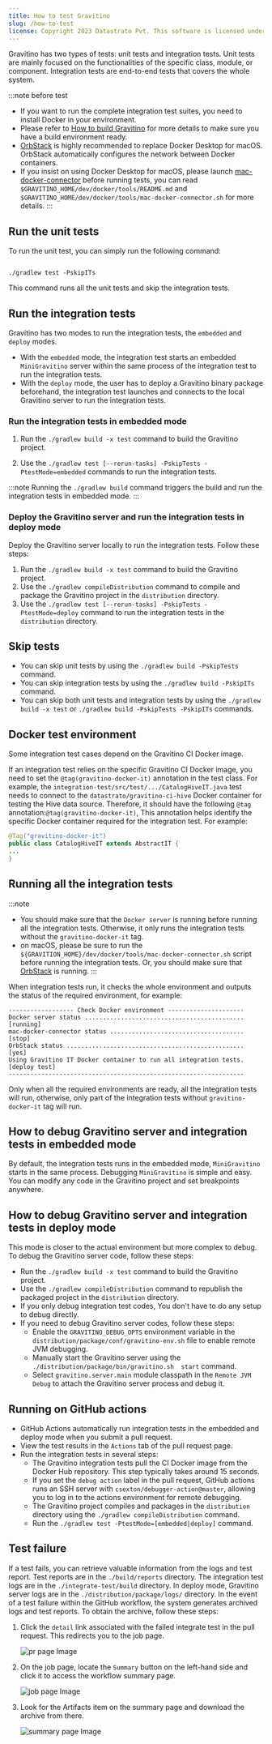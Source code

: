 ```yaml
---
title: How to test Gravitino
slug: /how-to-test
license: Copyright 2023 Datastrato Pvt. This software is licensed under the Apache License version 2.
---
```


Gravitino has two types of tests: unit tests and integration tests. Unit tests are mainly 
focused on the functionalities of the specific class, module, or component. Integration tests 
are end-to-end tests that covers the whole system.

:::note before test
* If you want to run the complete integration test suites, you need to install Docker in your 
  environment.
* Please refer to [How to build Gravitino](./how-to-build) for more details to make sure you have 
  a build environment ready.
* [OrbStack](https://orbstack.dev/) is highly recommended to replace Docker Desktop for 
  macOS. OrbStack automatically configures the network between Docker containers.
* If you insist on using Docker Desktop for macOS, please launch 
  [mac-docker-connector](https://github.com/wenjunxiao/mac-docker-connector) before running tests, 
  you can read `$GRAVITINO_HOME/dev/docker/tools/README.md` and
  `$GRAVITINO_HOME/dev/docker/tools/mac-docker-connector.sh` for more details.
:::

## Run the unit tests

To run the unit test, you can simply run the following command:

```shell

./gradlew test -PskipITs
```

This command runs all the unit tests and skip the integration tests.

## Run the integration tests

Gravitino has two modes to run the integration tests, the `embedded` and `deploy` modes.

* With the `embedded` mode, the integration test starts an embedded `MiniGravitino` server 
  within the same process of the integration test to run the integration tests.
* With the `deploy` mode, the user has to deploy a Gravitino binary package beforehand, the 
  integration test launches and connects to the local Gravitino server to run the integration 
  tests.

### Run the integration tests in embedded mode

1. Run the `./gradlew build -x test` command to build the Gravitino project.

2. Use the `./gradlew test [--rerun-tasks] -PskipTests -PtestMode=embedded` commands to run the 
   integration tests.

:::note
Running the `./gradlew build` command triggers the build and run the integration tests in embedded 
mode.
:::

### Deploy the Gravitino server and run the integration tests in deploy mode

Deploy the Gravitino server locally to run the integration tests. Follow these steps:

1. Run the `./gradlew build -x test` command to build the Gravitino project.
2. Use the `./gradlew compileDistribution` command to compile and package the Gravitino project 
   in the `distribution` directory.
3. Use the `./gradlew test [--rerun-tasks] -PskipTests -PtestMode=deploy` command to run the 
   integration tests in the `distribution` directory.

## Skip tests

- You can skip unit tests by using the `./gradlew build -PskipTests` command.
- You can skip integration tests by using the `./gradlew build -PskipITs` command.
- You can skip both unit tests and integration tests by using the `./gradlew build -x test` or `./gradlew build -PskipTests -PskipITs` commands.

## Docker test environment

Some integration test cases depend on the Gravitino CI Docker image.

If an integration test relies on the specific Gravitino CI Docker image,
you need to set the `@tag(gravitino-docker-it)` annotation in the test class.
For example, the `integration-test/src/test/.../CatalogHiveIT.java` test needs to connect to
the `datastrato/gravitino-ci-hive` Docker container for testing the Hive data source.
Therefore, it should have the following `@tag` annotation:`@tag(gravitino-docker-it)`, This annotation
helps identify the specific Docker container required for the integration test.
For example:

```java
@Tag("gravitino-docker-it")
public class CatalogHiveIT extends AbstractIT {
...
}
```

## Running all the integration tests

:::note
* You should make sure that the `Docker server` is running before running all the
  integration tests. Otherwise, it only runs the integration tests without the `gravitino-docker-it` tag.
* on macOS, please be sure to run the `${GRAVITION_HOME}/dev/docker/tools/mac-docker-connector.sh` 
  script before running the integration tests. Or, you should make sure that
  [OrbStack](https://orbstack.dev/) is running.
:::

When integration tests run, it checks the whole environment and outputs the status of the 
required environment, for example:

```text
------------------ Check Docker environment ---------------------
Docker server status ............................................ [running]
mac-docker-connector status ..................................... [stop]
OrbStack status ................................................. [yes]
Using Gravitino IT Docker container to run all integration tests. [deploy test]
-----------------------------------------------------------------
```

Only when all the required environments are ready, all the integration tests will run, otherwise,
only part of the integration tests without `gravitino-docker-it` tag will run.

## How to debug Gravitino server and integration tests in embedded mode

By default, the integration tests runs in the embedded mode, `MiniGravitino` starts in the 
same process. Debugging `MiniGravitino` is simple and easy. You can modify any code in the 
Gravitino project and set breakpoints anywhere.

## How to debug Gravitino server and integration tests in deploy mode

This mode is closer to the actual environment but more complex to debug. To debug the Gravitino 
server code, follow these steps:

 - Run the `./gradlew build -x test` command to build the Gravitino project. 
 - Use the `./gradlew compileDistribution` command to republish the packaged project in the `distribution` directory. 
 - If you only debug integration test codes, You don't have to do any setup to debug directly. 
 - If you need to debug Gravitino server codes, follow these steps:
   - Enable the `GRAVITINO_DEBUG_OPTS` environment variable in the 
     `distribution/package/conf/gravitino-env.sh` file to enable remote JVM debugging.
   - Manually start the Gravitino server using the `./distribution/package/bin/gravitino.sh 
     start` command. 
   - Select `gravitino.server.main` module classpath in the `Remote JVM Debug` to attach the 
     Gravitino server process and debug it.

## Running on GitHub actions

- GitHub Actions automatically run integration tests in the embedded and deploy mode when you 
  submit a pull request.
- View the test results in the `Actions` tab of the pull request page.
- Run the integration tests in several steps:
  - The Gravitino integration tests pull the CI Docker image from the Docker Hub repository. This step typically takes around 15 seconds.
  - If you set the `debug action` label in the pull request, GitHub actions runs an SSH server with `csexton/debugger-action@master`, allowing you to log in to the actions environment for remote debugging.
  - The Gravitino project compiles and packages in the `distribution` directory using the `./gradlew compileDistribution` command.
  - Run the `./gradlew test -PtestMode=[embedded|deploy]` command.

## Test failure

If a test fails, you can retrieve valuable information from the logs and test report. Test reports are in the `./build/reports` directory. The integration test logs are in the `./integrate-test/build` directory. In deploy mode, Gravitino server logs are in the `./distribution/package/logs/` directory. In the event of a test failure within the GitHub workflow, the system generates archived logs and test reports. To obtain the archive, follow these steps:

1. Click the `detail` link associated with the failed integrate test in the pull request. This redirects you to the job page.

   ![pr page Image](assets/test-fail-pr.png)

2. On the job page, locate the `Summary` button on the left-hand side and click it to access the workflow summary page.

   ![job page Image](assets/test-fail-job.png)

3. Look for the Artifacts item on the summary page and download the archive from there.

   ![summary page Image](assets/test-fail-summary.png)
